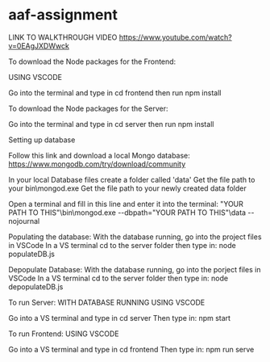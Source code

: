 # aaf-assignment
LINK TO WALKTHROUGH VIDEO
https://www.youtube.com/watch?v=0EAgJXDWwck

To download the Node packages for the Frontend: 

USING VSCODE

Go into the terminal and type in cd frontend then run npm install

To download the Node packages for the Server:

Go into the terminal and type in cd server then run npm install

Setting up database

Follow this link and download a local Mongo database:
https://www.mongodb.com/try/download/community

In your local Database files create a folder called 'data'
Get the file path to your bin\mongod.exe
Get the file path to your newly created data folder

Open a terminal and fill in this line and enter it into the terminal: "YOUR PATH TO THIS"\bin\mongod.exe --dbpath="YOUR PATH TO THIS"\data --nojournal

Populating the database:
With the database running, go into the project files in VSCode
In a VS terminal cd to the server folder
then type in: node populateDB.js

Depopulate Database:
With the database running, go into the porject files in VSCode
In a VS terminal cd to the server folder
then type in: node depopulateDB.js

To run Server:
WITH DATABASE RUNNING
USING VSCODE

Go into a VS terminal and type in cd server
Then type in: npm start

To run Frontend:
USING VSCODE

Go into a VS terminal and type in cd frontend
Then type in: npm run serve
